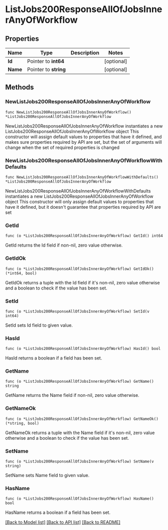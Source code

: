 # ListJobs200ResponseAllOfJobsInnerAnyOfWorkflow

## Properties

Name | Type | Description | Notes
------------ | ------------- | ------------- | -------------
**Id** | Pointer to **int64** |  | [optional] 
**Name** | Pointer to **string** |  | [optional] 

## Methods

### NewListJobs200ResponseAllOfJobsInnerAnyOfWorkflow

`func NewListJobs200ResponseAllOfJobsInnerAnyOfWorkflow() *ListJobs200ResponseAllOfJobsInnerAnyOfWorkflow`

NewListJobs200ResponseAllOfJobsInnerAnyOfWorkflow instantiates a new ListJobs200ResponseAllOfJobsInnerAnyOfWorkflow object
This constructor will assign default values to properties that have it defined,
and makes sure properties required by API are set, but the set of arguments
will change when the set of required properties is changed

### NewListJobs200ResponseAllOfJobsInnerAnyOfWorkflowWithDefaults

`func NewListJobs200ResponseAllOfJobsInnerAnyOfWorkflowWithDefaults() *ListJobs200ResponseAllOfJobsInnerAnyOfWorkflow`

NewListJobs200ResponseAllOfJobsInnerAnyOfWorkflowWithDefaults instantiates a new ListJobs200ResponseAllOfJobsInnerAnyOfWorkflow object
This constructor will only assign default values to properties that have it defined,
but it doesn't guarantee that properties required by API are set

### GetId

`func (o *ListJobs200ResponseAllOfJobsInnerAnyOfWorkflow) GetId() int64`

GetId returns the Id field if non-nil, zero value otherwise.

### GetIdOk

`func (o *ListJobs200ResponseAllOfJobsInnerAnyOfWorkflow) GetIdOk() (*int64, bool)`

GetIdOk returns a tuple with the Id field if it's non-nil, zero value otherwise
and a boolean to check if the value has been set.

### SetId

`func (o *ListJobs200ResponseAllOfJobsInnerAnyOfWorkflow) SetId(v int64)`

SetId sets Id field to given value.

### HasId

`func (o *ListJobs200ResponseAllOfJobsInnerAnyOfWorkflow) HasId() bool`

HasId returns a boolean if a field has been set.

### GetName

`func (o *ListJobs200ResponseAllOfJobsInnerAnyOfWorkflow) GetName() string`

GetName returns the Name field if non-nil, zero value otherwise.

### GetNameOk

`func (o *ListJobs200ResponseAllOfJobsInnerAnyOfWorkflow) GetNameOk() (*string, bool)`

GetNameOk returns a tuple with the Name field if it's non-nil, zero value otherwise
and a boolean to check if the value has been set.

### SetName

`func (o *ListJobs200ResponseAllOfJobsInnerAnyOfWorkflow) SetName(v string)`

SetName sets Name field to given value.

### HasName

`func (o *ListJobs200ResponseAllOfJobsInnerAnyOfWorkflow) HasName() bool`

HasName returns a boolean if a field has been set.


[[Back to Model list]](../README.md#documentation-for-models) [[Back to API list]](../README.md#documentation-for-api-endpoints) [[Back to README]](../README.md)



